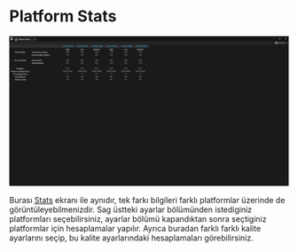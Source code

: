 # Platform Stats
<img src="../../Dosyalar/Materyal_Editor_Platform_Stats.jpg">

Burası [Stats](../Stats%20(Material)) ekranı ile aynıdır, tek farkı bilgileri farklı platformlar üzerinde de görüntüleyebilmenizdir. Sag üstteki ayarlar bölümünden istediginiz platformları seçebilirsiniz, ayarlar bölümü kapandıktan sonra seçtiginiz platformlar için hesaplamalar yapılır. Ayrıca buradan farklı farklı kalite ayarlarını seçip, bu kalite ayarlarındaki hesaplamaları görebilirsiniz.


